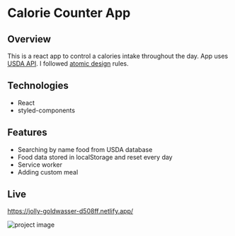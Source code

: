 # Calorie Counter App

## Overview

This is a react app to control a calories intake throughout the day. App uses [USDA API](https://fdc.nal.usda.gov/api-guide.html). I followed [atomic design](https://bradfrost.com/blog/post/atomic-web-design/) rules.

## Technologies

- React
- styled-components

## Features

- Searching by name food from USDA database
- Food data stored in localStorage and reset every day
- Service worker
- Adding custom meal

## Live

https://jolly-goldwasser-d508ff.netlify.app/

![project image](https://i.imgur.com/socXhYz.png)
